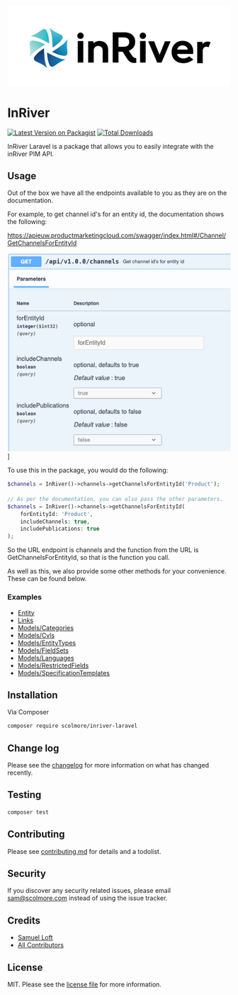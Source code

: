 <p align="center">
  <img src="assets/inriver.png" />
</p>

# InRiver

[![Latest Version on Packagist][ico-version]][link-packagist]
[![Total Downloads][ico-downloads]][link-downloads]

InRiver Laravel is a package that allows you to easily integrate with the inRiver PIM API.

## Usage

Out of the box we have all the endpoints available to you as they are on the documentation.

For example, to get channel id's for an entity id, the documentation shows the following:

https://apieuw.productmarketingcloud.com/swagger/index.html#/Channel/GetChannelsForEntityId

![Channel API](assets/channel-api.png)]

To use this in the package, you would do the following:
```php
$channels = InRiver()->channels->getChannelsForEntityId('Product');

// As per the documentation, you can also pass the other parameters.
$channels = InRiver()->channels->getChannelsForEntityId(
    forEntityId: 'Product', 
    includeChannels: true,
    includePublications: true
);
```
So the URL endpoint is channels and the function from the URL is GetChannelsForEntityId, so that is the function you call.

As well as this, we also provide some other methods for your convenience. These can be found below.

### Examples
- [Entity](examples/entities/entity.md)
- [Links](examples/links/link.md)
- [Models/Categories](examples/model/Category.md)
- [Models/Cvls](examples/model/Cvls.md)
- [Models/EntityTypes](examples/model/EntityTypes.md)
- [Models/FieldSets](examples/model/FieldSets.md)
- [Models/Languages](examples/model/Languages.md)
- [Models/RestrictedFields](examples/model/RestrictedFields.md)
- [Models/SpecificationTemplates](examples/model/SpecificationTemplates.md)

## Installation

Via Composer

```bash
composer require scolmore/inriver-laravel
```

## Change log

Please see the [changelog](changelog.md) for more information on what has changed recently.

## Testing

```bash
composer test
```

## Contributing

Please see [contributing.md](contributing.md) for details and a todolist.

## Security

If you discover any security related issues, please email sam@scolmore.com instead of using the issue tracker.

## Credits

- [Samuel Loft][link-author]
- [All Contributors][link-contributors]

## License

MIT. Please see the [license file](license.md) for more information.

[ico-version]: https://img.shields.io/packagist/v/scolmore/inriver.svg?style=flat-square
[ico-downloads]: https://img.shields.io/packagist/dt/scolmore/inriver.svg?style=flat-square
[ico-travis]: https://img.shields.io/travis/scolmore/inriver/master.svg?style=flat-square
[ico-styleci]: https://styleci.io/repos/12345678/shield

[link-packagist]: https://packagist.org/packages/scolmore/inriver
[link-downloads]: https://packagist.org/packages/scolmore/inriver
[link-travis]: https://travis-ci.org/scolmore/inriver
[link-styleci]: https://styleci.io/repos/12345678
[link-author]: https://github.com/scolmore
[link-contributors]: ../../contributors
